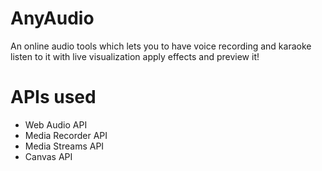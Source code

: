 # AnyAudio
An online audio tools which lets you to have voice recording and karaoke listen to it with live visualization apply effects and preview it!

# APIs used
* Web Audio API
* Media Recorder API
* Media Streams API
* Canvas API
